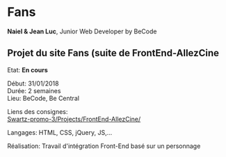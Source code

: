 # Fans #

**Naiel & Jean Luc**, Junior Web Developer by BeCode  

## Projet du site Fans (suite de FrontEnd-AllezCine ##

Etat: **En cours**  

Début: 31/01/2018  
Durée: 2 semaines  
Lieu: BeCode, Be Central  

Liens des consignes:  
[Swartz-promo-3/Projects/FrontEnd-AllezCine/](https://github.com/becodeorg/Swartz-promo-3/tree/master/Projects/FrontEnd-AllezCine)

Langages: HTML, CSS, jQuery, JS,...  

Réalisation: Travail d'intégration Front-End basé sur un personnage   
